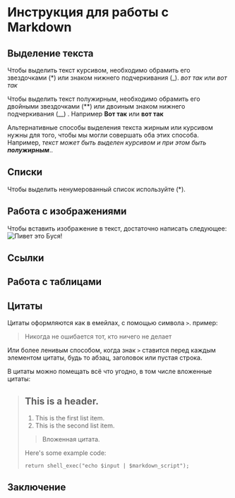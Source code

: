 # Инструкция для работы с Markdown

## Выделение текста
Чтобы выделить текст курсивом, необходимо обрамить его звездочками (*) или знаком нижнего подчеркивания (_). *вот так* или _вот так_

Чтобы выделить текст полужирным, необходимо обрамить его двойными звездочками (**) или двоиным знаком нижнего подчеркивания (__) . Например **Вот так** или __вот так__


Альтернативные способы выделения текста жирным или курсивом нужны для того, чтобы мы могли совершать оба этих способа. Например, _текст может быть выделен курсивом и при этом быть **полужирным**_..

## Списки
Чтобы выделить ненумерованный список используйте (*).

## Работа с изображениями

Чтобы вставить изображение в текст, достаточно написать следующее:
![Пивет это Буся!](Busea.jpg)

## Ссылки

## Работа с таблицами

## Цитаты

Цитаты оформляются как в емейлах, с помощью символа `>`. пример: 
> Никогда не ошибается тот, кто ничего не делает

Или более ленивым способом, когда знак `>` ставится перед каждым элементом цитаты, будь то абзац, заголовок или пустая строка.

В цитаты можно помещать всё что угодно, в том числе вложенные цитаты:

> ## This is a header.
>
> 1.   This is the first list item.
> 2.   This is the second list item.
>
> > Вложенная цитата.
>
> Here's some example code:
>
>     return shell_exec("echo $input | $markdown_script");


## Заключение
